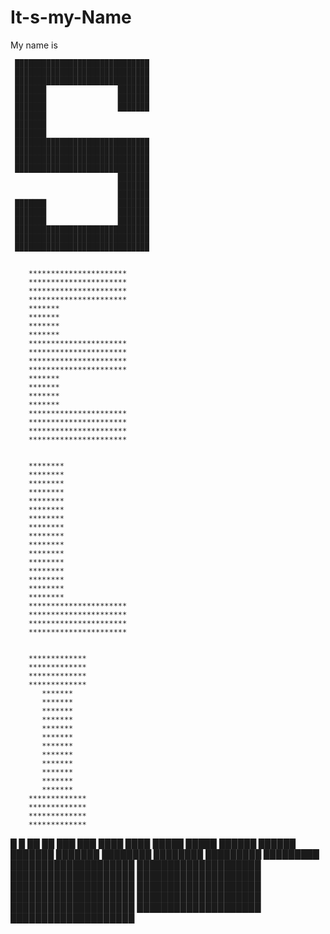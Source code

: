 # It-s-my-Name
My name is 

     ██████████████████████████████
     ██████████████████████████████
     ██████████████████████████████
     ███████                ███████
     ███████                ███████
     ███████                ███████
     ███████
     ███████
     ███████
     ██████████████████████████████
     ██████████████████████████████
     ██████████████████████████████
     ██████████████████████████████
                            ███████
                            ███████
                            ███████
     ███████                ███████
     ███████                ███████
     ███████                ███████
     ██████████████████████████████
     ██████████████████████████████
     ██████████████████████████████


        **********************
        **********************
        **********************
        **********************
        *******
        *******
        *******
        *******
        **********************
        **********************
        **********************
        **********************
        *******
        *******
        *******
        *******
        **********************
        **********************
        **********************
        **********************


        ********
        ********
        ********
        ********
        ********
        ********
        ********
        ********
        ********
        ********
        ********
        ********
        ********
        ********
        ********
        ********
        **********************
        **********************
        **********************
        **********************


        *************
        *************
        *************
        *************
           *******
           *******
           *******
           *******
           *******
           *******
           *******
           *******
           *******
           *******
           *******
           *******
        *************
        *************
        *************
        *************
        
        
 ******█                  █******
 ******██                ██******
 ******███              ███******
 ******████            ████******
 ******█████          █████******
 ******██████        ██████******
 ******███████      ███████******
 ******████████    ████████******
 ******█████████  █████████******
 ******████████████████████******
 ******████████████████████******
 ******████████████████████******
 ******████████████████████******
 ******████████████████████******
 ******████████████████████******
 ******████████████████████******
 ******████████████████████******
 ******████████████████████******
 ******████████████████████******
 ******████████████████████******
